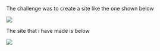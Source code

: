 The challenge was to create a site like the one shown below

![](https://github.com/anshulchaudhary0677/FrontEnd-Challenges/blob/main/frontend%20challenge%202/img/challenges.png)

The site that i have made is below

![](https://github.com/anshulchaudhary0677/FrontEnd-Challenges/blob/main/frontend%20challenge%202/img/solution.png)
